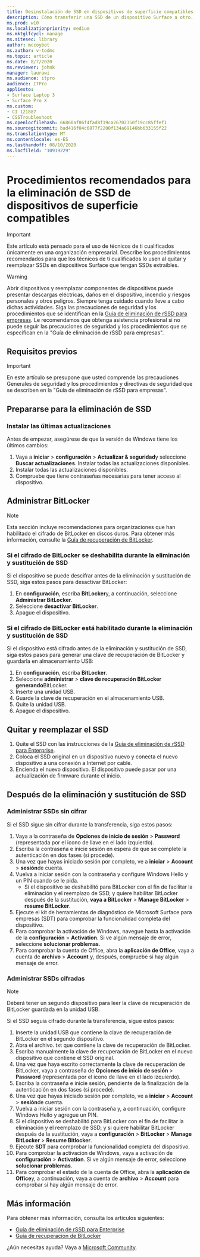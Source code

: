 ```yaml
---
title: Desinstalación de SSD en dispositivos de superficie compatibles
description: Cómo transferir una SSD de un dispositivo Surface a otro.
ms.prod: w10
ms.localizationpriority: medium
ms.mktglfcycl: manage
ms.sitesec: library
author: mccoybot
ms.author: v-todmc
ms.topic: article
ms.date: 8/7/2020
ms.reviewer: johnk
manager: laurawi
ms.audience: itpro
audience: ITPro
appliesto:
- Surface Laptop 3
- Surface Pro X
ms.custom:
- CI 121887
- CSSTroubleshoot
ms.openlocfilehash: 66860af06f4fad8f19ca26702350f19cc85ffef1
ms.sourcegitcommit: bad416f04c6877f2200f134a69146bb633155f22
ms.translationtype: MT
ms.contentlocale: es-ES
ms.lasthandoff: 08/10/2020
ms.locfileid: "10919229"
---
```

# Procedimientos recomendados para la eliminación de SSD de dispositivos de superficie compatibles

> [!IMPORTANT]
> Este artículo está pensado para el uso de técnicos de ti cualificados únicamente en una organización empresarial. Describe los procedimientos recomendados para que los técnicos de ti cualificados lo usen al quitar y reemplazar SSDs en dispositivos Surface que tengan SSDs extraíbles. 

> [!WARNING]
> Abrir dispositivos y reemplazar componentes de dispositivos puede presentar descargas eléctricas, daños en el dispositivo, incendio y riesgos personales y otros peligros.  Siempre tenga cuidado cuando lleve a cabo dichas actividades. Siga las precauciones de seguridad y los procedimientos que se identifican en la [Guía de eliminación de rSSD para empresas](https://www.microsoft.com/download/100440). Le recomendamos que obtenga asistencia profesional si no puede seguir las precauciones de seguridad y los procedimientos que se especifican en la "Guía de eliminación de rSSD para empresas".

## Requisitos previos

> [!IMPORTANT]
> En este artículo se presupone que usted comprende las precauciones Generales de seguridad y los procedimientos y directivas de seguridad que se describen en la "Guía de eliminación de rSSD para empresas".

## Prepararse para la eliminación de SSD 

### Instalar las últimas actualizaciones 

Antes de empezar, asegúrese de que la versión de Windows tiene los últimos cambios:

1.  Vaya a **iniciar**  >  **configuración**  >  **Actualizar & seguridad**y seleccione **Buscar actualizaciones**. Instalar todas las actualizaciones disponibles. 
2. Instalar todas las actualizaciones disponibles.
3. Compruebe que tiene contraseñas necesarias para tener acceso al dispositivo.  
 
## Administrar BitLocker 

> [!NOTE]
> Esta sección incluye recomendaciones para organizaciones que han habilitado el cifrado de BitLocker en discos duros. Para obtener más información, consulte la [Guía de recuperación de BitLocker](https://docs.microsoft.com/windows/security/information-protection/bitlocker/bitlocker-recovery-guide-plan). 

### Si el cifrado de BitLocker se deshabilita durante la eliminación y sustitución de SSD

Si el dispositivo se puede descifrar antes de la eliminación y sustitución de SSD, siga estos pasos para desactivar BitLocker:

1.  En **configuración**, escriba **BitLocker**y, a continuación, seleccione **Administrar BitLocker**. 
2.  Seleccione **desactivar BitLocker**. 
3.  Apague el dispositivo. 

### Si el cifrado de BitLocker está habilitado durante la eliminación y sustitución de SSD

Si el dispositivo está cifrado antes de la eliminación y sustitución de SSD, siga estos pasos para generar una clave de recuperación de BitLocker y guardarla en almacenamiento USB:

1.  En **configuración**, escriba **BitLocker**.
2. Seleccione **administrar**  > **clave de recuperación BitLocker generando**BitLocker.
2.  Inserte una unidad USB. 
3.  Guarde la clave de recuperación en el almacenamiento USB.  
4.  Quite la unidad USB.  
5.  Apague el dispositivo. 

## Quitar y reemplazar el SSD 

1.  Quite el SSD con las instrucciones de la [Guía de eliminación de rSSD para Enterprise](https://www.microsoft.com/download/100440). 
2. Coloca el SSD original en un dispositivo nuevo y conecta el nuevo dispositivo a una conexión a Internet por cable.
2.  Encienda el nuevo dispositivo. El dispositivo puede pasar por una actualización de firmware durante el inicio.  
 
## Después de la eliminación y sustitución de SSD

### Administrar SSDs sin cifrar 

Si el SSD sigue sin cifrar durante la transferencia, siga estos pasos: 

1.  Vaya a la contraseña de **Opciones de inicio de sesión**  >  **Password** (representada por el icono de llave en el lado izquierdo).  
2.  Escriba la contraseña e inicie sesión en espera de que se complete la autenticación en dos fases (si procede).
3.  Una vez que hayas iniciado sesión por completo, ve a **iniciar**  >  **Account**  >  **sesión**de cuenta.  
4.  Vuelva a iniciar sesión con la contraseña y configure Windows Hello y un PIN cuando se le pida. 
    - Si el dispositivo se deshabilitó para BitLocker con el fin de facilitar la eliminación y el reemplazo de SSD, y quiere habilitar BitLocker después de la sustitución, **vaya a BitLocker**  >  **Manage BitLocker**  >  **resume BitLocker**.  
6.  Ejecute el kit de herramientas de diagnóstico de Microsoft Surface para empresas (SDT) para comprobar la funcionalidad completa del dispositivo.  
7.  Para comprobar la activación de Windows, navegue hasta la activación de la **configuración**  >  **Activation**.  Si ve algún mensaje de error, seleccione **solucionar problemas**. 
8.  Para comprobar la cuenta de Office, abra la **aplicación de Office**, vaya a cuenta de **archivo**  >  **Account** y, después, compruebe si hay algún mensaje de error.  

### Administrar SSDs cifradas 

> [!NOTE]
> Deberá tener un segundo dispositivo para leer la clave de recuperación de BitLocker guardada en la unidad USB. 

Si el SSD seguía cifrado durante la transferencia, sigue estos pasos:

1.  Inserte la unidad USB que contiene la clave de recuperación de BitLocker en el segundo dispositivo. 
2.  Abra el archivo. txt que contiene la clave de recuperación de BitLocker. 
3.  Escriba manualmente la clave de recuperación de BitLocker en el nuevo dispositivo que contiene el SSD original.  
4.  Una vez que haya escrito correctamente la clave de recuperación de BitLocker, vaya a contraseña de **Opciones de inicio de sesión**  >  **Password** (representada por el icono de llave en el lado izquierdo).  
5.  Escriba la contraseña e inicie sesión, pendiente de la finalización de la autenticación en dos fases (si procede).
6.  Una vez que hayas iniciado sesión por completo, ve a **iniciar**  >  **Account**  >  **sesión**de cuenta.  
7.  Vuelva a iniciar sesión con la contraseña y, a continuación, configure Windows Hello y agregue un PIN. 
8.  Si el dispositivo se deshabilitó para BitLocker con el fin de facilitar la eliminación y el reemplazo de SSD, y si quiere habilitar BitLocker después de la sustitución, vaya a **configuración**  >  **BitLocker**  >  **Manage BitLocker**  >  **Resume Bitlocker**.  
9.  Ejecute **SDT** para comprobar la funcionalidad completa del dispositivo.  
10. Para comprobar la activación de Windows, vaya a activación de **configuración**  >  **Activation**.  Si ve algún mensaje de error, seleccione **solucionar problemas**.
11. Para comprobar el estado de la cuenta de Office, abra la **aplicación de Office**y, a continuación, vaya a cuenta de **archivo**  >  **Account** para comprobar si hay algún mensaje de error.

## Más información 

Para obtener más información, consulta los artículos siguientes:

- [Guía de eliminación de rSSD para Enterprise](https://www.microsoft.com/download/100440)
- [Guía de recuperación de BitLocker](https://docs.microsoft.com/windows/security/information-protection/bitlocker/bitlocker-recovery-guide-plan)

¿Aún necesitas ayuda? Vaya a [Microsoft Community](https://answers.microsoft.com/).